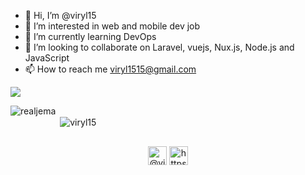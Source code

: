 - 👋 Hi, I’m @viryl15
- 👀 I’m interested in web and mobile dev job
- 🌱 I’m currently learning DevOps
- 💞️ I’m looking to collaborate on Laravel, vuejs, Nux.js, Node.js and JavaScript
- 📫 How to reach me viryl1515@gmail.com

<a href="https://github.com/viryl15">
  <img align="center" src="https://github-readme-stats.vercel.app/api/top-langs/?username=viryl15&theme=light&hide_langs_below=1" />
</a>

<!---
viryl15/viryl15 is a ✨ special ✨ repository because its `README.md` (this file) appears on your GitHub profile.
You can click the Preview link to take a look at your changes.
--->
<p align="left" style="margin-bottom: 30px;"><img align="left" src="https://github-readme-stats.vercel.app/api/top-langs/?username=realjema&layout=compact&hide=html" alt="realjema" /></p>

<p style="margin-top: 30px;">&nbsp;<img align="center" src="https://github-readme-stats.vercel.app/api?username=viryl15&show_icons=true" alt="viryl15" /></p>

<p align="center" style="margin-top: 30px;">
<a href="https://twitter.com/@viryl15" target="blank"><img align="center" src="https://cdn.jsdelivr.net/npm/simple-icons@3.0.1/icons/twitter.svg" alt="@viryl15" height="30" width="30" /></a>
<a href="https://www.linkedin.com/in/rovel-dylan-tematio-zambou-596303172/" target="blank"><img align="center" src="https://cdn.jsdelivr.net/npm/simple-icons@3.0.1/icons/linkedin.svg" alt="https://www.linkedin.com/in/rovel-dylan-tematio-zambou-596303172/" height="30" width="30" /></a>
<!-- <a href="https://fb.com/http://facebook.com/4realjema" target="blank">
  <img align="center" src="https://cdn.jsdelivr.net/npm/simple-icons@3.0.1/icons/facebook.svg" alt="http://facebook.com/4realjema" height="30" width="30" /></a>
<a href="https://instagram.com/realjema" target="blank">
  <img align="center" src="https://cdn.jsdelivr.net/npm/simple-icons@3.0.1/icons/instagram.svg" alt="realjema" height="30" width="30" /></a>
<a href="https://medium.com/@realjema" target="blank"><img align="center" src="https://cdn.jsdelivr.net/npm/simple-icons@3.0.1/icons/medium.svg" alt="@realjema" height="30" width="30" /></a> -->
</p>
